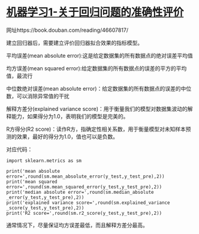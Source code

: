 # [机器学习1-关于回归问题的准确性评价](https://www.cnblogs.com/rayshaw/p/8628174.html)

网址https://book.douban.com/reading/46607817/



建立回归器后，需要建立评价回归器拟合效果的指标模型。

平均误差(mean absolute error):这是给定数据集的所有数据点的绝对误差平均值

均方误差(mean squared error):给定数据集的所有数据点的误差的平方的平均值，最流行

中位数绝对误差(mean absolute error)：给定数据集的所有数据点的误差的中位数，可以消除异常值的干扰

解释方差分(explained variance score)：用于衡量我们的模型对数据集波动的解释能力，如果得分为1.0，表明我们的模型是完美的。

R方得分(R2 score)：读作R方，指确定性相关系数，用于衡量模型对未知样本预测的效果，最好的得分为1.0，值也可以是负数。

对应代码：

```
import sklearn.metrics as sm

print('mean absolute error=',round(sm.mean_absolute_error(y_test,y_test_pre),2))
print('mean squared error=',round(sm.mean_squared_error(y_test,y_test_pre),2))
print('median absolute error=',round(sm.median_absolute _error(y_test,y_test_pre),2))
print('explained variance score=',round(sm.explained_variance _score(y_test,y_test_pre),2))
print('R2 score=',round(sm.r2_score(y_test,y_test_pre),2))
```



通常情况下，尽量保证均方误差最低，而且解释方差分最高。

